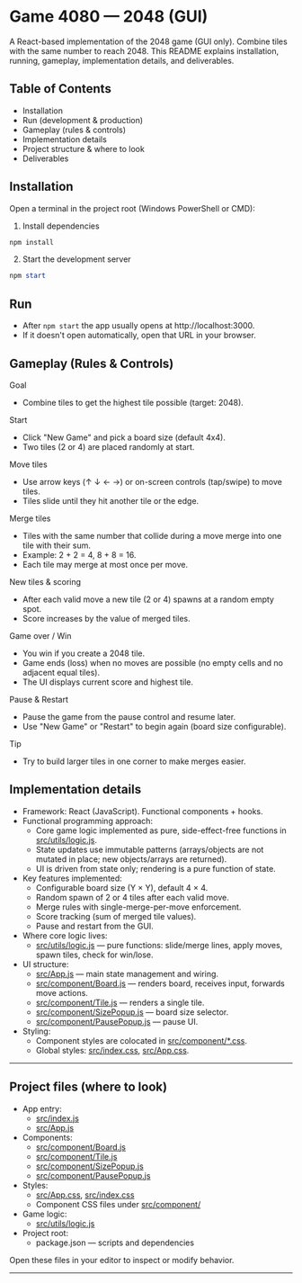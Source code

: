 # Game 4080 — 2048 (GUI)

A React-based implementation of the 2048 game (GUI only). Combine tiles with the same number to reach 2048. This README explains installation, running, gameplay, implementation details, and deliverables.

## Table of Contents
- Installation
- Run (development & production)
- Gameplay (rules & controls)
- Implementation details
- Project structure & where to look
- Deliverables

## Installation

Open a terminal in the project root (Windows PowerShell or CMD):

1. Install dependencies
```powershell
npm install
```

2. Start the development server
```powershell
npm start
```


## Run

- After `npm start` the app usually opens at http://localhost:3000.
- If it doesn't open automatically, open that URL in your browser.

## Gameplay (Rules & Controls)

Goal
- Combine tiles to get the highest tile possible (target: 2048).

Start
- Click "New Game" and pick a board size (default 4x4).
- Two tiles (2 or 4) are placed randomly at start.

Move tiles
- Use arrow keys (↑ ↓ ← →) or on-screen controls (tap/swipe) to move tiles.
- Tiles slide until they hit another tile or the edge.

Merge tiles
- Tiles with the same number that collide during a move merge into one tile with their sum.
- Example: 2 + 2 = 4, 8 + 8 = 16.
- Each tile may merge at most once per move.

New tiles & scoring
- After each valid move a new tile (2 or 4) spawns at a random empty spot.
- Score increases by the value of merged tiles.

Game over / Win
- You win if you create a 2048 tile.
- Game ends (loss) when no moves are possible (no empty cells and no adjacent equal tiles).
- The UI displays current score and highest tile.

Pause & Restart
- Pause the game from the pause control and resume later.
- Use "New Game" or "Restart" to begin again (board size configurable).

Tip
- Try to build larger tiles in one corner to make merges easier.

## Implementation details

- Framework: React (JavaScript). Functional components + hooks.
- Functional programming approach:
  - Core game logic implemented as pure, side-effect-free functions in [src/utils/logic.js](src/utils/logic.js).
  - State updates use immutable patterns (arrays/objects are not mutated in place; new objects/arrays are returned).
  - UI is driven from state only; rendering is a pure function of state.
- Key features implemented:
  - Configurable board size (Y × Y), default 4 × 4.
  - Random spawn of 2 or 4 tiles after each valid move.
  - Merge rules with single-merge-per-move enforcement.
  - Score tracking (sum of merged tile values).
  - Pause and restart from the GUI.
- Where core logic lives:
  - [src/utils/logic.js](src/utils/logic.js) — pure functions: slide/merge lines, apply moves, spawn tiles, check for win/lose.
- UI structure:
  - [src/App.js](src/App.js) — main state management and wiring.
  - [src/component/Board.js](src/component/Board.js) — renders board, receives input, forwards move actions.
  - [src/component/Tile.js](src/component/Tile.js) — renders a single tile.
  - [src/component/SizePopup.js](src/component/SizePopup.js) — board size selector.
  - [src/component/PausePopup.js](src/component/PausePopup.js) — pause UI.
- Styling:
  - Component styles are colocated in [src/component/*.css](src/component/).
  - Global styles: [src/index.css](src/index.css), [src/App.css](src/App.css).

---

## Project files (where to look)

- App entry:
  - [src/index.js](src/index.js)
  - [src/App.js](src/App.js)
- Components:
  - [src/component/Board.js](src/component/Board.js)
  - [src/component/Tile.js](src/component/Tile.js)
  - [src/component/SizePopup.js](src/component/SizePopup.js)
  - [src/component/PausePopup.js](src/component/PausePopup.js)
- Styles:
  - [src/App.css](src/App.css), [src/index.css](src/index.css)
  - Component CSS files under [src/component/](src/component/)
- Game logic:
  - [src/utils/logic.js](src/utils/logic.js)
- Project root:
  - package.json — scripts and dependencies

Open these files in your editor to inspect or modify behavior.

---